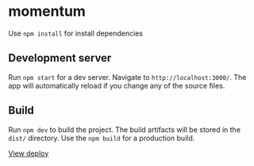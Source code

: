 # momentum

Use `npm install` for install dependencies

## Development server

Run `npm start` for a dev server. Navigate to `http://localhost:3000/`. The app will automatically reload if you change any of the source files.

## Build

Run `npm dev` to build the project. The build artifacts will be stored in the `dist/` directory. Use the `npm build` for a production build.

[View deploy](https://momentum-project-aa.netlify.app/)
